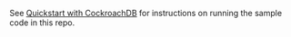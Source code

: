 See [Quickstart with CockroachDB](https://www.cockroachlabs.com/docs/cockroachcloud/quickstart.html) for instructions on running the sample code in this repo.